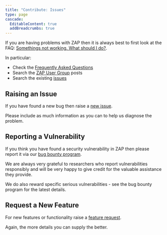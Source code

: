 ```yaml
---
title: "Contribute: Issues"
type: page
cascade:
  EditableContent: true
  addBreadcrumbs: true
---
```

If you are having problems with ZAP then it is always best to first look at the FAQ: [Somethings not working. What should I do?](/faq/somethings-not-working-what-should-i-do/).

In particular:

* Check the [Frequently Asked Questions](/faq/)
* Search the [ZAP User Group](https://groups.google.com/group/zaproxy-users) posts
* Search the existing [issues](https://github.com/zaproxy/zaproxy/issues)

## Raising an Issue

If you have found a new bug then raise a [new issue](https://github.com/zaproxy/zaproxy/issues/new/choose).

Please include as much information as you can to help us diagnose the problem.

## Reporting a Vulnerability

If you think you have found a security vulnerability in ZAP then please report it via our [bug bounty program](https://bugcrowd.com/owaspzap).

We are always very grateful to researchers who report vulnerabilities responsibly and will be very happy to give credit for the valuable assistance they provide.

We do also reward specific serious vulnerabilities - see the bug bounty program for the latest details.

## Request a New Feature

For new features or functionality raise a [feature request](https://github.com/zaproxy/zaproxy/issues/new?assignees=&labels=enhancement&template=Feature_request.md).

Again, the more details you can supply the better.